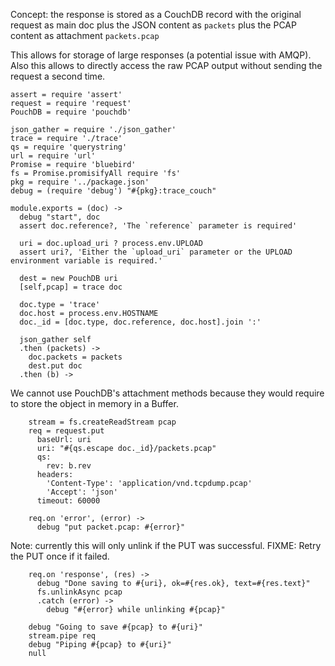 Concept: the response is stored as a CouchDB record
with the original request as main doc
plus the JSON content as `packets`
plus the PCAP content as attachment `packets.pcap`

This allows for storage of large responses (a potential issue with AMQP).
Also this allows to directly access the raw PCAP output without sending
the request a second time.

    assert = require 'assert'
    request = require 'request'
    PouchDB = require 'pouchdb'

    json_gather = require './json_gather'
    trace = require './trace'
    qs = require 'querystring'
    url = require 'url'
    Promise = require 'bluebird'
    fs = Promise.promisifyAll require 'fs'
    pkg = require '../package.json'
    debug = (require 'debug') "#{pkg}:trace_couch"

    module.exports = (doc) ->
      debug "start", doc
      assert doc.reference?, 'The `reference` parameter is required'

      uri = doc.upload_uri ? process.env.UPLOAD
      assert uri?, 'Either the `upload_uri` parameter or the UPLOAD environment variable is required.'

      dest = new PouchDB uri
      [self,pcap] = trace doc

      doc.type = 'trace'
      doc.host = process.env.HOSTNAME
      doc._id = [doc.type, doc.reference, doc.host].join ':'

      json_gather self
      .then (packets) ->
        doc.packets = packets
        dest.put doc
      .then (b) ->

We cannot use PouchDB's attachment methods because they would require to store the object in memory in a Buffer.

        stream = fs.createReadStream pcap
        req = request.put
          baseUrl: uri
          uri: "#{qs.escape doc._id}/packets.pcap"
          qs:
            rev: b.rev
          headers:
            'Content-Type': 'application/vnd.tcpdump.pcap'
            'Accept': 'json'
          timeout: 60000

        req.on 'error', (error) ->
          debug "put packet.pcap: #{error}"

Note: currently this will only unlink if the PUT was successful.
FIXME: Retry the PUT once if it failed.

        req.on 'response', (res) ->
          debug "Done saving to #{uri}, ok=#{res.ok}, text=#{res.text}"
          fs.unlinkAsync pcap
          .catch (error) ->
            debug "#{error} while unlinking #{pcap}"

        debug "Going to save #{pcap} to #{uri}"
        stream.pipe req
        debug "Piping #{pcap} to #{uri}"
        null
